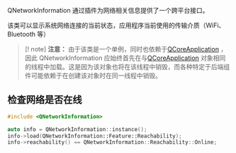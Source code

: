 QNetworkInformation 通过插件为网络相关信息提供了一个跨平台接口。

该类可以显示系统网络连接的当前状态，应用程序当前使用的传输介质（WiFi、Bluetooth 等）

> [! note] 
> **注意：** 由于该类是一个单例，同时也依赖于[QCoreApplication](https://doc.qt.io/qt-6/zh/qcoreapplication.html) ，因此 QNetworkInformation 应始终首先在与[QCoreApplication](https://doc.qt.io/qt-6/zh/qcoreapplication.html) 对象相同的线程中加载。这是因为该对象也将在该线程中销毁，而各种特定于后端组件可能依赖于在创建该对象时在同一线程中销毁。
## 检查网络是否在线

```cpp
#include <QNetworkInformation>

auto info = QNetworkInformation::instance();
info->load(QNetworkInformation::Feature::Reachability);
info->reachability() == QNetworkInformation::Reachability::Online;
```